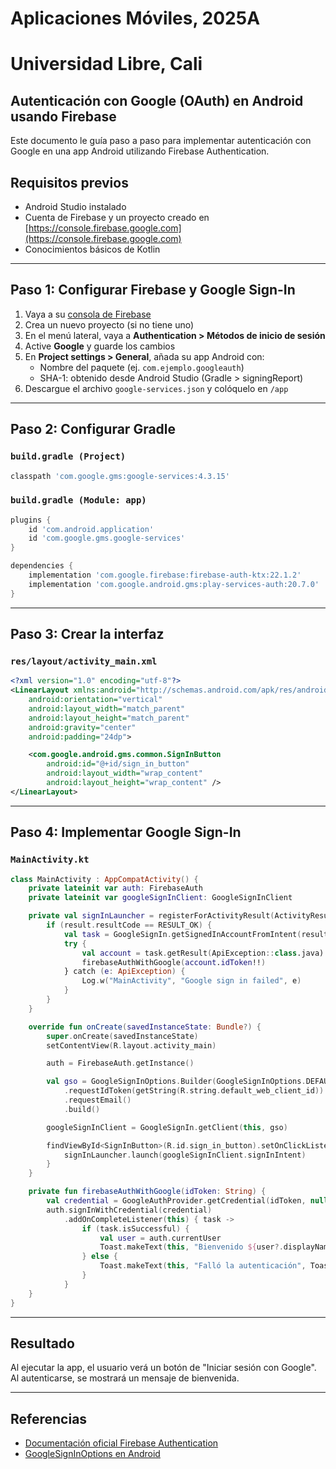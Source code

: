 # Aplicaciones Móviles, 2025A
# Universidad Libre, Cali
## Autenticación con Google (OAuth) en Android usando Firebase

Este documento le guía paso a paso para implementar autenticación con Google en una app Android utilizando Firebase Authentication.

## Requisitos previos

- Android Studio instalado
- Cuenta de Firebase y un proyecto creado en [https://console.firebase.google.com](https://console.firebase.google.com)
- Conocimientos básicos de Kotlin

---

## Paso 1: Configurar Firebase y Google Sign-In

1. Vaya a su [consola de Firebase](https://console.firebase.google.com)
2. Crea un nuevo proyecto (si no tiene uno)
3. En el menú lateral, vaya a **Authentication > Métodos de inicio de sesión**
4. Active **Google** y guarde los cambios
5. En **Project settings > General**, añada su app Android con:
   - Nombre del paquete (ej. `com.ejemplo.googleauth`)
   - SHA-1: obtenido desde Android Studio (Gradle > signingReport)
6. Descargue el archivo `google-services.json` y colóquelo en `/app`

---

## Paso 2: Configurar Gradle

### `build.gradle (Project)`

```gradle
classpath 'com.google.gms:google-services:4.3.15'
```

### `build.gradle (Module: app)`

```gradle
plugins {
    id 'com.android.application'
    id 'com.google.gms.google-services'
}

dependencies {
    implementation 'com.google.firebase:firebase-auth-ktx:22.1.2'
    implementation 'com.google.android.gms:play-services-auth:20.7.0'
}
```

---

## Paso 3: Crear la interfaz

### `res/layout/activity_main.xml`

```xml
<?xml version="1.0" encoding="utf-8"?>
<LinearLayout xmlns:android="http://schemas.android.com/apk/res/android"
    android:orientation="vertical"
    android:layout_width="match_parent"
    android:layout_height="match_parent"
    android:gravity="center"
    android:padding="24dp">

    <com.google.android.gms.common.SignInButton
        android:id="@+id/sign_in_button"
        android:layout_width="wrap_content"
        android:layout_height="wrap_content" />
</LinearLayout>
```

---

## Paso 4: Implementar Google Sign-In

### `MainActivity.kt`

```kotlin
class MainActivity : AppCompatActivity() {
    private lateinit var auth: FirebaseAuth
    private lateinit var googleSignInClient: GoogleSignInClient

    private val signInLauncher = registerForActivityResult(ActivityResultContracts.StartActivityForResult()) { result ->
        if (result.resultCode == RESULT_OK) {
            val task = GoogleSignIn.getSignedInAccountFromIntent(result.data)
            try {
                val account = task.getResult(ApiException::class.java)
                firebaseAuthWithGoogle(account.idToken!!)
            } catch (e: ApiException) {
                Log.w("MainActivity", "Google sign in failed", e)
            }
        }
    }

    override fun onCreate(savedInstanceState: Bundle?) {
        super.onCreate(savedInstanceState)
        setContentView(R.layout.activity_main)

        auth = FirebaseAuth.getInstance()

        val gso = GoogleSignInOptions.Builder(GoogleSignInOptions.DEFAULT_SIGN_IN)
            .requestIdToken(getString(R.string.default_web_client_id))
            .requestEmail()
            .build()

        googleSignInClient = GoogleSignIn.getClient(this, gso)

        findViewById<SignInButton>(R.id.sign_in_button).setOnClickListener {
            signInLauncher.launch(googleSignInClient.signInIntent)
        }
    }

    private fun firebaseAuthWithGoogle(idToken: String) {
        val credential = GoogleAuthProvider.getCredential(idToken, null)
        auth.signInWithCredential(credential)
            .addOnCompleteListener(this) { task ->
                if (task.isSuccessful) {
                    val user = auth.currentUser
                    Toast.makeText(this, "Bienvenido ${user?.displayName}", Toast.LENGTH_LONG).show()
                } else {
                    Toast.makeText(this, "Falló la autenticación", Toast.LENGTH_SHORT).show()
                }
            }
    }
}
```

---

## Resultado

Al ejecutar la app, el usuario verá un botón de "Iniciar sesión con Google". Al autenticarse, se mostrará un mensaje de bienvenida.

---

## Referencias

- [Documentación oficial Firebase Authentication](https://firebase.google.com/docs/auth/android/google-signin)
- [GoogleSignInOptions en Android](https://developers.google.com/identity/sign-in/android/start-integrating)
